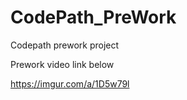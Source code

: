 # CodePath_PreWork

Codepath prework project

Prework video link below

https://imgur.com/a/1D5w79l
